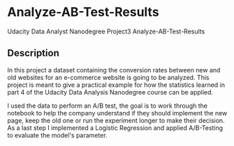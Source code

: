 # Analyze-AB-Test-Results
Udacity Data Analyst Nanodegree Project3  Analyze-AB-Test-Results


## Description

In this project a dataset containing the conversion rates between new and old websites for an e-commerce website is going to be analyzed. This project is meant to give a practical example for how the statistics learned in part 4 of the Udacity Data Analysis Nanodegree course can be applied.

I used the data to perform an A/B test, the goal is to work through the notebook to help the company understand if they should implement the new page, keep the old one or run the experiment longer to make their decision.
As a last step I implemented a Logistic Regression and applied A/B-Testing to evaluate the model's parameter.
